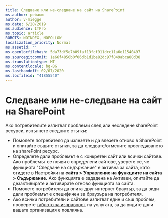 ```yaml
---
title: Следване или не-следване на сайт на SharePoint
ms.author: pebaum
author: v-miegge
ms.date: 6/20/2019
ms.audience: ITPro
ms.topic: article
ROBOTS: NOINDEX, NOFOLLOW
localization_priority: Normal
ms.assetid: ''
ms.openlocfilehash: 5da73df5e7b09faf13fcf911dcc11a6e11540497
ms.sourcegitcommit: 1e66f4850b0f06db1d1be82dc97f849abca80d38
ms.translationtype: MT
ms.contentlocale: bg-BG
ms.lasthandoff: 02/07/2020
ms.locfileid: "41855540"
---
```

# <a name="follow-or-un-follow-a-sharepoint-site"></a>Следване или не-следване на сайт на SharePoint

Ако потребителите изпитват проблеми след или неследене sharePoint ресурси, изпълнете следните стъпки:

* Помолете потребителя да излезете и да влезете отново в SharePoint и опитайте същите стъпки, за да следвате/отмените проследяването на sharePoint ресурс.
* Определете дали проблемът е с конкретен сайт или всички сайтове. Ако проблемът се появи с определени сайтове, уверете се, че функцията "Следване на съдържание" е активна за сайта, като отидете в Настройки на **сайта > Управление на функциите на сайта > Съдържание.** Ако функцията е зададена на Активен, опитайте да дезактивирате и активирате отново функцията за сайта.
* Помолете потребителя да опита друг интернет браузър, за да види дали проблемът е специфичен за браузъра на потребителя.
* Ако всички потребители и сайтове изпитват един и същ проблем, проверете [таблото за изправност](https://admin.microsoft.com/AdminPortal/Home#/servicehealth) на услугата, за да видите дали вашата организация е повлияна.
